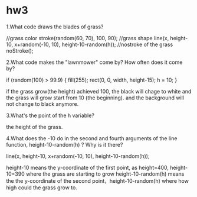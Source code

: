 # hw3
1.What code draws the blades of grass?

//grass color
stroke(random(60, 70), 100, 90);
//grass shape
line(x, height-10, x+random(-10, 10), height-10-random(h));
//nostroke of the grass
noStroke();

2.What code makes the "lawnmower" come by? How often does it come by?

if (random(100) > 99.9) {
    fill(255);
    rect(0, 0, width, height-15);
    h = 10;
  }
  
  if the grass grow(the height) achieved 100, the black will chage to white and the grass will grow start from 10 (the beginning). and the background will not change to black anymore. 

3.What's the point of the h variable?

the height of the grass.

4.What does the -10 do in the second and fourth arguments of the line function, height-10-random(h) ? Why is it there?

line(x, height-10, x+random(-10, 10), height-10-random(h));

height-10 means the y-coordinate of the first point, as height=400, height-10=390 where the grass are starting to grow
height-10-random(h) means the the y-coordinate of the second point，height-10-random(h) where how high could the grass grow to.


